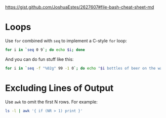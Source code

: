 https://gist.github.com/JoshuaEstes/2627607#file-bash-cheat-sheet-md

Loops
=====

Use `for` combined with `seq` to implement a C-style `for` loop:

```bash
for i in `seq 0 9`; do echo $i; done
```

And you can do fun stuff like this:

```bash
for i in `seq -f "%02g" 99 -1 0`; do echo "$i bottles of beer on the wall"; done
```

Excluding Lines of Output
=========================

Use `awk` to omit the first N rows. For example:

```bash
ls -l | awk '{ if (NR > 1) print }'
```
